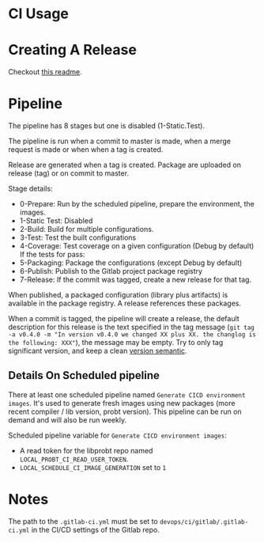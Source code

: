 # CI Usage

# Creating A Release

Checkout [this readme](howto/release.md).


# Pipeline

The pipeline has 8 stages but one is disabled (1-Static.Test).

The pipeline is run when a commit to master is made, when a merge request is
made or when when a tag is created.

Release are generated when a tag is created. Package are uploaded on release 
(tag) or on commit to master.

Stage details:
- 0-Prepare: Run by the scheduled pipeline, prepare the environment, the images.
- 1-Static Test: Disabled
- 2-Build: Build for multiple configurations.
- 3-Test: Test the built configurations
- 4-Coverage: Test coverage on a given configuration (Debug by default)
If the tests for pass:
- 5-Packaging: Package the configurations (except Debug by default)
- 6-Publish: Publish to the Gitlab project package registry
- 7-Release: If the commit was tagged, create a new release for that tag.

When published, a packaged configuration (library plus artifacts) is available 
in the package registry. A release references these packages.

When a commit is tagged, the pipeline will create a release, the default 
description for this release is the text specified in the tag message 
(`git tag -a v0.4.0 -m "In version v0.4.0 we changed XX plus XX. the changlog is the following: XXX"`), 
the message may be empty. Try to only tag 
significant version, and keep a clean [version semantic](https://semver.org/).


## Details On Scheduled pipeline

There at least one scheduled pipeline named `Generate CICD environment images`.
It's used to generate fresh images using new packages (more recent compiler / 
lib version, probt version). This pipeline can be run on demand and will also 
be run weekly.

Scheduled pipeline variable for `Generate CICD environment images`:
- A read token for the libprobt repo named `LOCAL_PROBT_CI_READ_USER_TOKEN`.
- `LOCAL_SCHEDULE_CI_IMAGE_GENERATION` set to `1`


# Notes
The path to the `.gitlab-ci.yml` must be set to 
`devops/ci/gitlab/.gitlab-ci.yml` in the CI/CD settings of the Gitlab repo.
